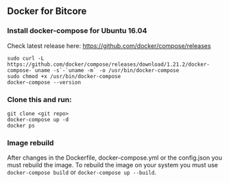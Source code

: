## Docker for Bitcore

### Install docker-compose for Ubuntu 16.04
Check latest release here: https://github.com/docker/compose/releases
```
sudo curl -L https://github.com/docker/compose/releases/download/1.21.2/docker-compose-`uname -s`-`uname -m` -o /usr/bin/docker-compose
sudo chmod +x /usr/bin/docker-compose
docker-compose --version
```

### Clone this and run:
```
git clone <git repo>
docker-compose up -d
docker ps
```

### Image rebuild
After changes in the Dockerfile, docker-compose.yml or the config.json you must rebuild the image.
To rebuild the image on your system you must use `docker-compose build` or `docker-compose up --build`.
